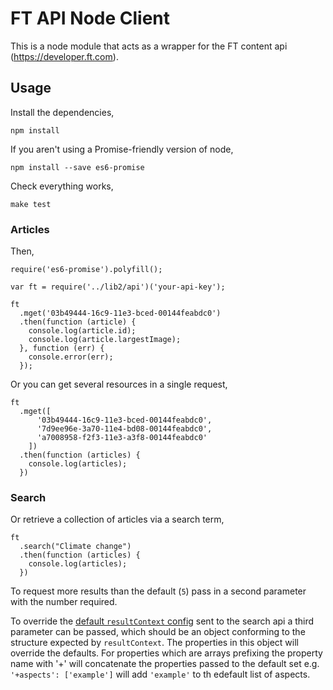 # FT API Node Client

This is a node module that acts as a wrapper for the FT content api (<https://developer.ft.com>).

## Usage

Install the dependencies,

    npm install

If you aren't using a Promise-friendly version of node,

    npm install --save es6-promise

Check everything works,

    make test

### Articles

Then,

    require('es6-promise').polyfill();

    var ft = require('../lib2/api')('your-api-key');

    ft
      .mget('03b49444-16c9-11e3-bced-00144feabdc0')
      .then(function (article) {
        console.log(article.id);
        console.log(article.largestImage);
      }, function (err) {
        console.error(err);
      });

Or you can get several resources in a single request,

    ft
      .mget([
          '03b49444-16c9-11e3-bced-00144feabdc0',
          '7d9ee96e-3a70-11e4-bd08-00144feabdc0',
          'a7008958-f2f3-11e3-a3f8-00144feabdc0'
        ])
      .then(function (articles) {
        console.log(articles);
      })

### Search 

Or retrieve a collection of articles via a search term,

    ft
      .search("Climate change")
      .then(function (articles) {
        console.log(articles);
      })

To request more results than the default (`5`) pass in a second parameter with the number required.

To override the [default `resultContext` config](https://github.com/Financial-Times/ft-api-client/blob/v3/lib/v1/search.js#L4) sent to the search api a third parameter can be passed, which should be an object conforming to the structure expected by `resultContext`. The properties in this object will override the defaults. For properties which are arrays prefixing the property name with '+' will concatenate the properties passed to the default set e.g. `'+aspects': ['example']` will add `'example'` to th edefault list of aspects. 
